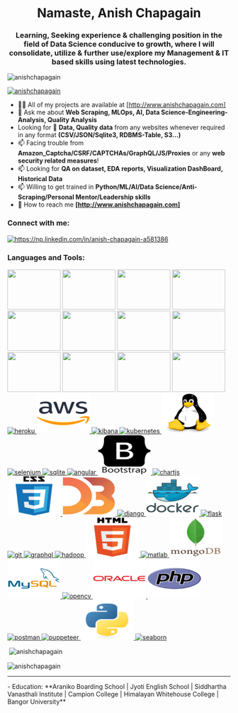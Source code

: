 <h1 align="center">Namaste, Anish Chapagain</h1>
<h3 align="center">Learning, Seeking experience & challenging position in the field of Data Science conducive to growth, where I will consolidate, utilize & further use/explore my Management & IT based skills using latest technologies.</h3>

<p align="left"> <img src="https://komarev.com/ghpvc/?username=anishchapagain&label=Profile%20views&color=0e75b6&style=flat" alt="anishchapagain" /> </p>

<p align="left"> <a href="https://github.com/ryo-ma/github-profile-trophy"><img src="https://github-profile-trophy.vercel.app/?username=anishchapagain" alt="anishchapagain" /></a> </p>

- 👨‍💻 All of my projects are available at [http://www.anishchapagain.com]
- 💬 Ask me about **Web Scraping, MLOps, AI, Data Science-Engineering-Analysis, Quality Analysis**
- Looking for 💬 **Data, Quality data** from any websites whenever required in any format **(CSV/JSON/Sqlite3, RDBMS-Table, S3...)**
- 📫 Facing trouble from **Amazon_Captcha/CSRF/CAPTCHAs/GraphQL/JS/Proxies** or any **web security related measures**!
- 📫 Looking for **QA on dataset, EDA reports, Visualization DashBoard, Historical Data**
- 📫  Willing to get trained in **Python/ML/AI/Data Science/Anti-Scraping/Personal Mentor/Leadership skills**
- 💬 How to reach me **[http://www.anishchapagain.com]**

<h3 align="left">Connect with me:</h3>
<p align="left">
<a href="https://np.linkedin.com/in/anish-chapagain-a581386" target="blank"><img align="center" src="https://raw.githubusercontent.com/rahuldkjain/github-profile-readme-generator/master/src/images/icons/Social/linked-in-alt.svg" alt="https://np.linkedin.com/in/anish-chapagain-a581386" height="40" width="50" /></a>
</p>

<h3 align="left">Languages and Tools:</h3>
<p align="left"><a href="https://spark.apache.org/"><img src="https://spark.apache.org/docs/latest/img/spark-logo-hd.png" height="90" width="120"/></a>
<a href="https://scikit-learn.org/"><img src="https://spark.apache.org/images/scikit-learn.png" height="90" width="120"></a>
<a href="https://pandas.pydata.org/"><img src="https://spark.apache.org/images/pandas.png" height="90" width="120"></a>
<a href="https://www.tensorflow.org/"><img src="https://spark.apache.org/images/tf_logo_social.png" height="90" width="120"></a>
<a href="https://pytorch.org/"><img src="https://spark.apache.org/images/pytorch.png" height="90" width="120"></a>
<a href="https://mlflow.org/"><img src="https://spark.apache.org/images/mlflow-logo.png" height="90" width="120"></a>
<a href="https://superset.apache.org/"><img src="https://spark.apache.org/images/superset.png" height="90" width="120"></a>
<a href="https://www.tableau.com/node/62770"><img src="https://spark.apache.org/images/tableau-logo-tableau-software.png" height="90" width="120"></a>
<a href="https://powerbi.microsoft.com/en-us/"><img src="https://spark.apache.org/images/PowerBI-Logo-Square-Insight-Platforms.png" height="90" width="120"></a>
<a href="https://www.elastic.co/"><img src="https://spark.apache.org/images/Elasticsearch.png" height="90" width="120"></a>
<a href="https://cassandra.apache.org/_/index.html"><img src="https://spark.apache.org/images/1280px-Cassandra_logo.png" height="90" width="120"></a>
<a href="https://airflow.apache.org/"><img src="https://spark.apache.org/images/AirflowLogo.png" height="90" width="120"></a>
<a href="https://heroku.com" target="_blank"> <img src="https://www.vectorlogo.zone/logos/heroku/heroku-icon.svg" alt="heroku" height="90" width="120"/> </a>
<a href="https://aws.amazon.com" target="_blank"> <img src="https://raw.githubusercontent.com/devicons/devicon/master/icons/amazonwebservices/amazonwebservices-original-wordmark.svg" alt="aws" height="90" width="120"/> </a>
 <a href="https://www.elastic.co/kibana" target="_blank" rel="noreferrer"> <img src="https://www.vectorlogo.zone/logos/elasticco_kibana/elasticco_kibana-icon.svg" alt="kibana" height="90" width="120"/> </a> <a href="https://kubernetes.io" target="_blank" rel="noreferrer"> <img src="https://www.vectorlogo.zone/logos/kubernetes/kubernetes-icon.svg" alt="kubernetes" height="90" width="120"/> </a> <a href="https://www.linux.org/" target="_blank" rel="noreferrer"> <img src="https://raw.githubusercontent.com/devicons/devicon/master/icons/linux/linux-original.svg" alt="linux" height="90" width="120"/> </a>
 <a href="https://www.selenium.dev" target="_blank" rel="noreferrer"> <img src="https://raw.githubusercontent.com/detain/svg-logos/780f25886640cef088af994181646db2f6b1a3f8/svg/selenium-logo.svg" alt="selenium" height="90" width="166"/> </a> <a href="https://www.sqlite.org/" target="_blank" rel="noreferrer"> <img src="https://www.vectorlogo.zone/logos/sqlite/sqlite-icon.svg" alt="sqlite" height="90" width="120"/> </a> 
<a href="https://angular.io" target="_blank" rel="noreferrer"> <img src="https://angular.io/assets/images/logos/angular/angular.svg" alt="angular" height="90" width="120"/> </a> <a href="https://getbootstrap.com" target="_blank" rel="noreferrer"> <img src="https://raw.githubusercontent.com/devicons/devicon/master/icons/bootstrap/bootstrap-plain-wordmark.svg" alt="bootstrap" height="90" width="120"/> </a>  <a href="https://www.chartjs.org" target="_blank" rel="noreferrer"> <img src="https://www.chartjs.org/media/logo-title.svg" alt="chartjs" height="90" width="120"/> </a> <a href="https://www.w3schools.com/css/" target="_blank" rel="noreferrer"> <img src="https://raw.githubusercontent.com/devicons/devicon/master/icons/css3/css3-original-wordmark.svg" alt="css3" height="90" width="120"/> </a> <a href="https://d3js.org/" target="_blank" rel="noreferrer"> <img src="https://raw.githubusercontent.com/devicons/devicon/master/icons/d3js/d3js-original.svg" alt="d3js" height="90" width="120"/> </a> <a href="https://www.djangoproject.com/" target="_blank" rel="noreferrer"> <img src="https://cdn.worldvectorlogo.com/logos/django.svg" alt="django" height="90" width="120"/> </a> <a href="https://www.docker.com/" target="_blank" rel="noreferrer"> <img src="https://raw.githubusercontent.com/devicons/devicon/master/icons/docker/docker-original-wordmark.svg" alt="docker" height="90" width="120"/> </a> <a href="https://flask.palletsprojects.com/" target="_blank" rel="noreferrer"> <img src="https://www.vectorlogo.zone/logos/pocoo_flask/pocoo_flask-icon.svg" alt="flask" height="90" width="120"/> </a></a> <a href="https://git-scm.com/" target="_blank" rel="noreferrer"> <img src="https://www.vectorlogo.zone/logos/git-scm/git-scm-icon.svg" alt="git" height="90" width="120"/> </a> <a href="https://graphql.org" target="_blank" rel="noreferrer"> <img src="https://www.vectorlogo.zone/logos/graphql/graphql-icon.svg" alt="graphql" height="90" width="120"/> </a> <a href="https://hadoop.apache.org/" target="_blank" rel="noreferrer"> <img src="https://www.vectorlogo.zone/logos/apache_hadoop/apache_hadoop-icon.svg" alt="hadoop" height="90" width="166"/> </a> <a href="https://www.w3.org/html/" target="_blank" rel="noreferrer"> <img src="https://raw.githubusercontent.com/devicons/devicon/master/icons/html5/html5-original-wordmark.svg" alt="html5" height="90" width="120"/> </a> <a href="https://www.mathworks.com/" target="_blank" rel="noreferrer"> <img src="https://upload.wikimedia.org/wikipedia/commons/2/21/Matlab_Logo.png" alt="matlab" height="90" width="120"/> </a> <a href="https://www.mongodb.com/" target="_blank" rel="noreferrer"> <img src="https://raw.githubusercontent.com/devicons/devicon/master/icons/mongodb/mongodb-original-wordmark.svg" alt="mongodb" height="90" width="120"/> </a> <a href="https://www.mysql.com/" target="_blank" rel="noreferrer"> <img src="https://raw.githubusercontent.com/devicons/devicon/master/icons/mysql/mysql-original-wordmark.svg" alt="mysql" height="90" width="120"/> </a> <a href="https://opencv.org/" target="_blank" rel="noreferrer"> <img src="https://www.vectorlogo.zone/logos/opencv/opencv-icon.svg" alt="opencv" height="90" width="120"/> </a> <a href="https://www.oracle.com/" target="_blank" rel="noreferrer"> <img src="https://raw.githubusercontent.com/devicons/devicon/master/icons/oracle/oracle-original.svg" alt="oracle" height="90" width="120"/> </a> <a href="https://www.php.net" target="_blank" rel="noreferrer"> <img src="https://raw.githubusercontent.com/devicons/devicon/master/icons/php/php-original.svg" alt="php" height="90" width="120"/> </a> <a href="https://postman.com" target="_blank" rel="noreferrer"> <img src="https://www.vectorlogo.zone/logos/getpostman/getpostman-icon.svg" alt="postman" height="90" width="120"/> </a> <a href="https://github.com/puppeteer/puppeteer" target="_blank" rel="noreferrer"> <img src="https://www.vectorlogo.zone/logos/pptrdev/pptrdev-official.svg" alt="puppeteer" height="90" width="120"/> </a> <a href="https://www.python.org" target="_blank" rel="noreferrer"> <img src="https://raw.githubusercontent.com/devicons/devicon/master/icons/python/python-original.svg" alt="python" height="90" width="120"/> </a> <a href="https://seaborn.pydata.org/" target="_blank" rel="noreferrer"> <img src="https://seaborn.pydata.org/_images/logo-mark-lightbg.svg" alt="seaborn" height="90" width="120"/> </a>  </p>

<p>&nbsp;<img align="center" src="https://github-readme-stats.vercel.app/api?username=anishchapagain&show_icons=true&locale=en" alt="anishchapagain" /></p>

<p><img align="center" src="https://github-readme-streak-stats.herokuapp.com/?user=anishchapagain&" alt="anishchapagain" /></p>
<hr/>
<p align="left">
- Education: **Araniko Boarding School | Jyoti English School | Siddhartha Vanasthali Institute | Campion College | Himalayan Whitehouse College | Bangor University**
</p>
